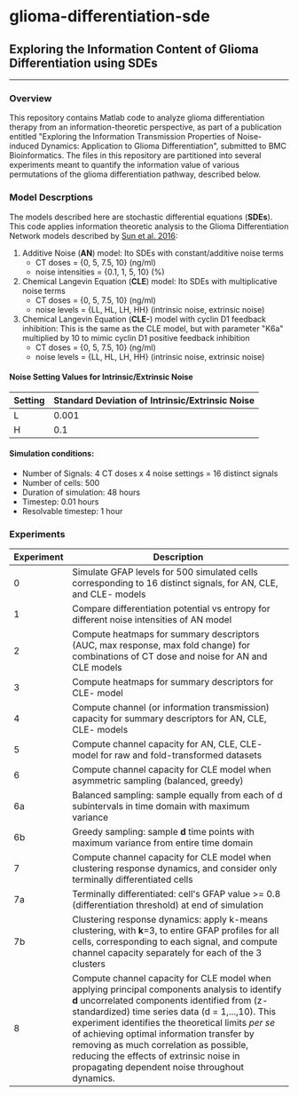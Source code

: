 # glioma-differentiation-sde
## Exploring the Information Content of Glioma Differentiation using SDEs
***
### Overview
This repository contains Matlab code to analyze glioma differentiation therapy from an information-theoretic perspective, as part of a publication entitled "Exploring the Information Transmission Properties of Noise-induced Dynamics:
Application to Glioma Differentiation", submitted to BMC Bioinformatics. The files in this repository are partitioned into several experiments meant to quantify the information value of various permutations of the glioma differentiation pathway, described below. 

### Model Descrptions
The models described here are stochastic differential equations (**SDEs**). This code applies information theoretic analysis to the Glioma Differentiation 
Network models described by [Sun et al. 2016](https://bmcsystbiol.biomedcentral.com/articles/10.1186/s12918-016-0316-x):

1. Additive Noise (**AN**) model: Ito SDEs with constant/additive noise terms
    * CT doses = {0, 5, 7.5, 10} (ng/ml)
    * noise intensities = {0.1, 1, 5, 10} (%)
2. Chemical Langevin Equation (**CLE**) model: Ito SDEs with multiplicative noise terms
    * CT doses = {0, 5, 7.5, 10} (ng/ml)
    * noise levels = {LL, HL, LH, HH} (intrinsic noise, extrinsic noise)
3. Chemical Langevin Equation (**CLE-**) model with cyclin D1 feedback inhibition:
    This is the same as the CLE model, but with parameter "K6a" multiplied by 10 to
    mimic cyclin D1 positive feedback inhibition
    * CT doses = {0, 5, 7.5, 10} (ng/ml)
    * noise levels = {LL, HL, LH, HH} (intrinsic noise, extrinsic noise)
    
    
#### Noise Setting Values for Intrinsic/Extrinsic Noise
Setting | Standard Deviation of Intrinsic/Extrinsic Noise
--------|------------------------------------------------
L       |         0.001
H       |         0.1

#### Simulation conditions:
* Number of Signals: 4 CT doses x 4 noise settings = 16 distinct signals
* Number of cells: 500
* Duration of simulation: 48 hours
* Timestep: 0.01 hours
* Resolvable timestep: 1 hour

### Experiments
Experiment | Description
--------- | -----------
0 |  Simulate GFAP levels for 500 simulated cells corresponding to 16 distinct signals, for AN, CLE, and CLE- models
1 |  Compare differentiation potential vs entropy for different noise intensities of AN model 
2 |  Compute heatmaps for summary descriptors (AUC, max response, max fold change) for combinations of CT dose and noise for AN and CLE models
3 |  Compute heatmaps for summary descriptors for CLE- model
4 |  Compute channel (or information transmission) capacity for summary descriptors for AN, CLE, CLE- models
5 |  Compute channel capacity for AN, CLE, CLE- model for raw and fold-transformed datasets 
6 |  Compute channel capacity for CLE model when asymmetric sampling (balanced, greedy)
6a | Balanced sampling: sample equally from each of d subintervals in time domain with maximum variance
6b | Greedy sampling: sample **d** time points with maximum variance from entire time domain 
7 |  Compute channel capacity for CLE model when clustering response dynamics, and consider only terminally differentiated cells
7a | Terminally differentiated: cell's GFAP value >= 0.8 (differentiation threshold) at end of simulation
7b | Clustering response dynamics: apply k-means clustering, with **k**=3, to entire GFAP profiles for all cells, corresponding to each signal, and compute channel capacity separately for each of the 3 clusters
8 | Compute channel capacity for CLE model when applying principal components analysis to identify **d** uncorrelated components identified from (z-standardized) time series data (d = 1,...,10). This experiment identifies the theoretical limits *per se* of achieving optimal information transfer by removing as much correlation as possible, reducing the effects of extrinsic noise in       propagating dependent noise throughout dynamics.








